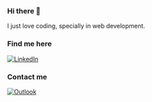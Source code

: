 ### Hi there 👋

I just love coding, specially in web development.

### Find me here
[![LinkedIn](https://img.shields.io/badge/LinkedIn-0077B5?style=for-the-badge&logo=linkedin&logoColor=white)](https://www.linkedin.com/in/ysael-saez/)

### Contact me
[![Outlook](https://img.shields.io/badge/Microsoft_Outlook-0078D4?style=for-the-badge&logo=microsoft-outlook&logoColor=white)](ysael.saez@outlook.com)
